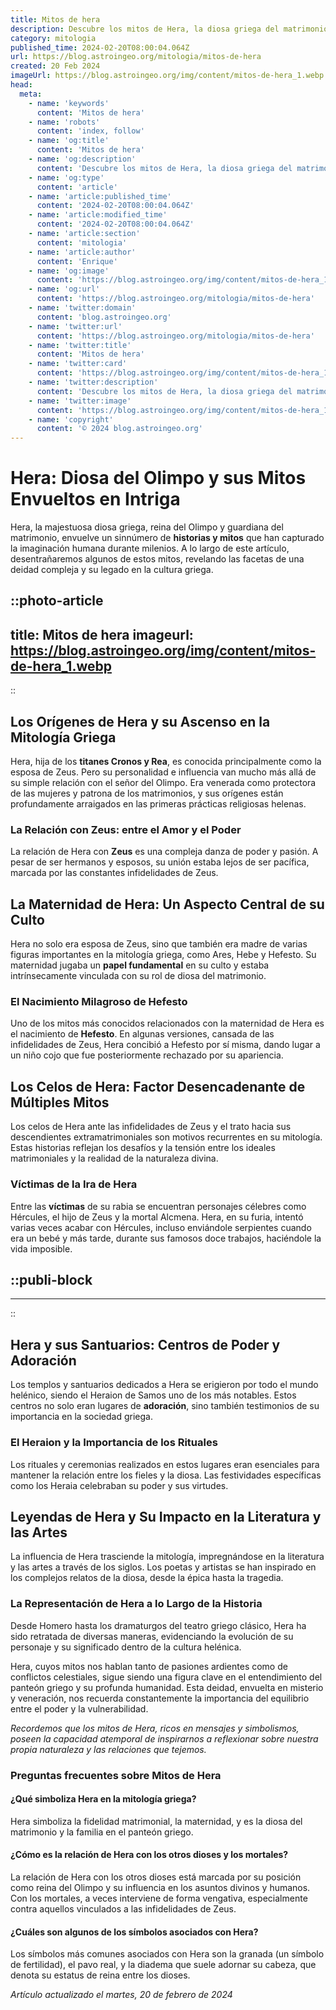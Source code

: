 ```yaml
---
title: Mitos de hera
description: Descubre los mitos de Hera, la diosa griega del matrimonio, y su influencia en la mitología. Explora historias fascinantes y lecciones eternas.
category: mitologia
published_time: 2024-02-20T08:00:04.064Z
url: https://blog.astroingeo.org/mitologia/mitos-de-hera
created: 20 Feb 2024
imageUrl: https://blog.astroingeo.org/img/content/mitos-de-hera_1.webp
head:
  meta:
    - name: 'keywords'
      content: 'Mitos de hera'
    - name: 'robots'
      content: 'index, follow'
    - name: 'og:title'
      content: 'Mitos de hera'
    - name: 'og:description'
      content: 'Descubre los mitos de Hera, la diosa griega del matrimonio, y su influencia en la mitología. Explora historias fascinantes y lecciones eternas.'
    - name: 'og:type'
      content: 'article'
    - name: 'article:published_time'
      content: '2024-02-20T08:00:04.064Z'
    - name: 'article:modified_time'
      content: '2024-02-20T08:00:04.064Z'
    - name: 'article:section'
      content: 'mitologia'
    - name: 'article:author'
      content: 'Enrique'
    - name: 'og:image'
      content: 'https://blog.astroingeo.org/img/content/mitos-de-hera_1.webp'
    - name: 'og:url'
      content: 'https://blog.astroingeo.org/mitologia/mitos-de-hera'
    - name: 'twitter:domain'
      content: 'blog.astroingeo.org'
    - name: 'twitter:url'
      content: 'https://blog.astroingeo.org/mitologia/mitos-de-hera'
    - name: 'twitter:title'
      content: 'Mitos de hera'
    - name: 'twitter:card'
      content: 'https://blog.astroingeo.org/img/content/mitos-de-hera_1.webp'
    - name: 'twitter:description'
      content: 'Descubre los mitos de Hera, la diosa griega del matrimonio, y su influencia en la mitología. Explora historias fascinantes y lecciones eternas.'
    - name: 'twitter:image'
      content: 'https://blog.astroingeo.org/img/content/mitos-de-hera_1.webp'
    - name: 'copyright'
      content: '© 2024 blog.astroingeo.org'
---
```

# Hera: Diosa del Olimpo y sus Mitos Envueltos en Intriga

Hera, la majestuosa diosa griega, reina del Olimpo y guardiana del matrimonio, envuelve un sinnúmero de **historias y mitos** que han capturado la imaginación humana durante milenios. A lo largo de este artículo, desentrañaremos algunos de estos mitos, revelando las facetas de una deidad compleja y su legado en la cultura griega. 


::photo-article
---
title: Mitos de hera
imageurl: https://blog.astroingeo.org/img/content/mitos-de-hera_1.webp
---
::


## Los Orígenes de Hera y su Ascenso en la Mitología Griega

Hera, hija de los **titanes Cronos y Rea**, es conocida principalmente como la esposa de Zeus. Pero su personalidad e influencia van mucho más allá de su simple relación con el señor del Olimpo. Era venerada como protectora de las mujeres y patrona de los matrimonios, y sus orígenes están profundamente arraigados en las primeras prácticas religiosas helenas.

### La Relación con Zeus: entre el Amor y el Poder
La relación de Hera con **Zeus** es una compleja danza de poder y pasión. A pesar de ser hermanos y esposos, su unión estaba lejos de ser pacífica, marcada por las constantes infidelidades de Zeus. 

## La Maternidad de Hera: Un Aspecto Central de su Culto

Hera no solo era esposa de Zeus, sino que también era madre de varias figuras importantes en la mitología griega, como Ares, Hebe y Hefesto. Su maternidad jugaba un **papel fundamental** en su culto y estaba intrínsecamente vinculada con su rol de diosa del matrimonio.

### El Nacimiento Milagroso de Hefesto
Uno de los mitos más conocidos relacionados con la maternidad de Hera es el nacimiento de **Hefesto**. En algunas versiones, cansada de las infidelidades de Zeus, Hera concibió a Hefesto por sí misma, dando lugar a un niño cojo que fue posteriormente rechazado por su apariencia.

## Los Celos de Hera: Factor Desencadenante de Múltiples Mitos

Los celos de Hera ante las infidelidades de Zeus y el trato hacia sus descendientes extramatrimoniales son motivos recurrentes en su mitología. Estas historias reflejan los desafíos y la tensión entre los ideales matrimoniales y la realidad de la naturaleza divina.

### Víctimas de la Ira de Hera
Entre las **víctimas** de su rabia se encuentran personajes célebres como Hércules, el hijo de Zeus y la mortal Alcmena. Hera, en su furia, intentó varias veces acabar con Hércules, incluso enviándole serpientes cuando era un bebé y más tarde, durante sus famosos doce trabajos, haciéndole la vida imposible.


  ::publi-block
  ---
  ---
  ::
  
  
## Hera y sus Santuarios: Centros de Poder y Adoración

Los templos y santuarios dedicados a Hera se erigieron por todo el mundo helénico, siendo el Heraion de Samos uno de los más notables. Estos centros no solo eran lugares de **adoración**, sino también testimonios de su importancia en la sociedad griega.

### El Heraion y la Importancia de los Rituales
Los rituales y ceremonias realizados en estos lugares eran esenciales para mantener la relación entre los fieles y la diosa. Las festividades específicas como los Heraia celebraban su poder y sus virtudes.

## Leyendas de Hera y Su Impacto en la Literatura y las Artes

La influencia de Hera trasciende la mitología, impregnándose en la literatura y las artes a través de los siglos. Los poetas y artistas se han inspirado en los complejos relatos de la diosa, desde la épica hasta la tragedia.

### La Representación de Hera a lo Largo de la Historia
Desde Homero hasta los dramaturgos del teatro griego clásico, Hera ha sido retratada de diversas maneras, evidenciando la evolución de su personaje y su significado dentro de la cultura helénica.

Hera, cuyos mitos nos hablan tanto de pasiones ardientes como de conflictos celestiales, sigue siendo una figura clave en el entendimiento del panteón griego y su profunda humanidad. Esta deidad, envuelta en misterio y veneración, nos recuerda constantemente la importancia del equilibrio entre el poder y la vulnerabilidad.

*Recordemos que los mitos de Hera, ricos en mensajes y simbolismos, poseen la capacidad atemporal de inspirarnos a reflexionar sobre nuestra propia naturaleza y las relaciones que tejemos.*

### Preguntas frecuentes sobre Mitos de Hera

#### ¿Qué simboliza Hera en la mitología griega?
Hera simboliza la fidelidad matrimonial, la maternidad, y es la diosa del matrimonio y la familia en el panteón griego. 

#### ¿Cómo es la relación de Hera con los otros dioses y los mortales?
La relación de Hera con los otros dioses está marcada por su posición como reina del Olimpo y su influencia en los asuntos divinos y humanos. Con los mortales, a veces interviene de forma vengativa, especialmente contra aquellos vinculados a las infidelidades de Zeus.

#### ¿Cuáles son algunos de los símbolos asociados con Hera?
Los símbolos más comunes asociados con Hera son la granada (un símbolo de fertilidad), el pavo real, y la diadema que suele adornar su cabeza, que denota su estatus de reina entre los dioses.

_Artículo actualizado el martes, 20 de febrero de 2024_